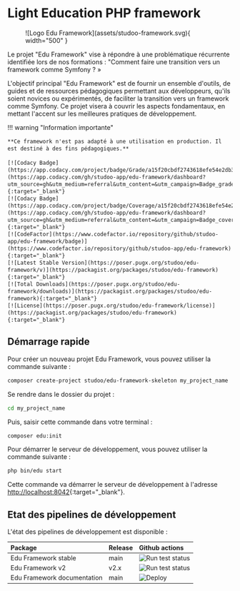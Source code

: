 # Light Education PHP framework

<figure markdown="span">
  ![Logo Edu Framework](assets/studoo-framework.svg){ width="500" }
</figure>
    
Le projet "Edu Framework" vise à répondre à une problématique récurrente identifiée lors de nos formations : "Comment faire une transition vers un framework comme Symfony ? »

L'objectif principal "Edu Framework" est de fournir un ensemble d'outils, de guides et de ressources pédagogiques permettant aux développeurs, qu'ils soient novices ou expérimentés, de faciliter la transition vers un framework comme Symfony. Ce projet visera à couvrir les aspects fondamentaux, en mettant l'accent sur les meilleures pratiques de développement.

!!! warning "Information importante"

    **Ce framework n'est pas adapté à une utilisation en production. Il est destiné à des fins pédagogiques.**

    [![Codacy Badge](https://app.codacy.com/project/badge/Grade/a15f20cbdf2743618efe54e2db39f605)](https://app.codacy.com/gh/studoo-app/edu-framework/dashboard?utm_source=gh&utm_medium=referral&utm_content=&utm_campaign=Badge_grade){:target="_blank"}
    [![Codacy Badge](https://app.codacy.com/project/badge/Coverage/a15f20cbdf2743618efe54e2db39f605)](https://app.codacy.com/gh/studoo-app/edu-framework/dashboard?utm_source=gh&utm_medium=referral&utm_content=&utm_campaign=Badge_coverage){:target="_blank"}
    [![CodeFactor](https://www.codefactor.io/repository/github/studoo-app/edu-framework/badge)](https://www.codefactor.io/repository/github/studoo-app/edu-framework){:target="_blank"}
    [![Latest Stable Version](https://poser.pugx.org/studoo/edu-framework/v)](https://packagist.org/packages/studoo/edu-framework){:target="_blank"}
    [![Total Downloads](https://poser.pugx.org/studoo/edu-framework/downloads)](https://packagist.org/packages/studoo/edu-framework){:target="_blank"}
    [![License](https://poser.pugx.org/studoo/edu-framework/license)](https://packagist.org/packages/studoo/edu-framework){:target="_blank"}

## Démarrage rapide

Pour créer un nouveau projet Edu Framework, vous pouvez utiliser la commande suivante :
```bash
composer create-project studoo/edu-framework-skeleton my_project_name
```

Se rendre dans le dossier du projet :
```bash
cd my_project_name
```

Puis, saisir cette commande dans votre terminal :

````Bash 
composer edu:init
````

Pour démarrer le serveur de développement, vous pouvez utiliser la commande suivante :
```bash
php bin/edu start
```

Cette commande va démarrer le serveur de développement à l'adresse [http://localhost:8042](http://localhost:8042){:target="_blank"}.

## Etat des pipelines de développement

L'état des pipelines de développement est disponible :

| Package                     | Release | Github actions                                                                                                      |
|:----------------------------|:--------|:--------------------------------------------------------------------------------------------------------------------|
| Edu Framework stable        | main    | ![Run test status](https://github.com/studoo-app/edu-framework/actions/workflows/testing.yml/badge.svg?branch=main) |
| Edu Framework v2            | v2.x    | ![Run test status](https://github.com/studoo-app/edu-framework/actions/workflows/testing.yml/badge.svg?branch=2.x)  |
| Edu Framework documentation | main    | ![Deploy](https://github.com/studoo-app/edu-framework/actions/workflows/documentation.yml/badge.svg)                |
